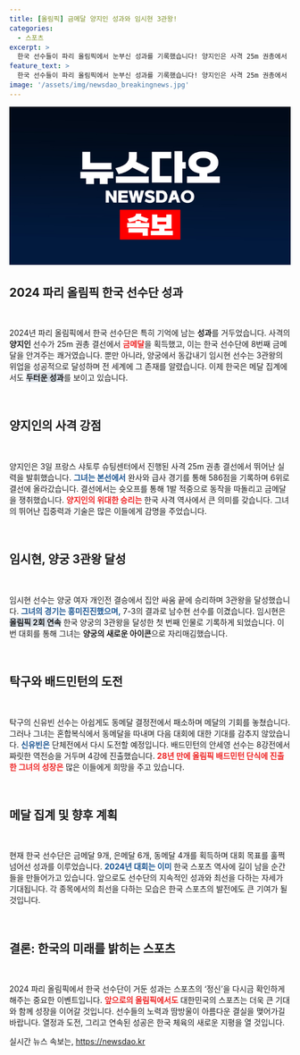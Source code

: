 ```yaml
---
title: [올림픽] 금메달 양지인 성과와 임시현 3관왕!
categories:
  - 스포츠
excerpt: >
  한국 선수들이 파리 올림픽에서 눈부신 성과를 기록했습니다! 양지인은 사격 25m 권총에서 금메달을 딴 데 이어, 임시현이 양궁에서 3관왕에 오르며 한국 사격과 양궁의 역사를 새롭게 썼습니다.
feature_text: >
  한국 선수들이 파리 올림픽에서 눈부신 성과를 기록했습니다! 양지인은 사격 25m 권총에서 금메달을 딴 데 이어, 임시현이 양궁에서 3관왕에 오르며 한국 사격과 양궁의 역사를 새롭게 썼습니다.
image: '/assets/img/newsdao_breakingnews.jpg'
---
```


<p><img src="/assets/img/newsdao_breakingnews.jpg" alt="bookingtag 속보" /></p>

<h2 data-ke-size="size26">2024 파리 올림픽 한국 선수단 성과</h2>

<p data-ke-size="size16">&nbsp;</p>

<p>2024년 파리 올림픽에서 한국 선수단은 특히 기억에 남는 <b>성과</b>를 거두었습니다. 사격의 <b>양지인</b> 선수가 25m 권총 결선에서 <b><span style="color: #ee2323;">금메달</span></b>을 획득했고, 이는 한국 선수단에 8번째 금메달을 안겨주는 쾌거였습니다. 뿐만 아니라, 양궁에서 동갑내기 임시현 선수는 3관왕의 위업을 성공적으로 달성하며 전 세계에 그 존재를 알렸습니다. 이제 한국은 메달 집계에서도 <b><span style="background-color: #21538527;">두터운 성과</span></b>를 보이고 있습니다.</p></p>

<p data-ke-size="size16">&nbsp;</p>

<h2 data-ke-size="size26">양지인의 사격 강점</h2>

<p data-ke-size="size16">&nbsp;</p>

<p>양지인은 3일 프랑스 샤토루 슈팅센터에서 진행된 사격 25m 권총 결선에서 뛰어난 실력을 발휘했습니다. <b><span style="color: #1a5490;">그녀는 본선에서</span></b> 완사와 급사 경기를 통해 586점을 기록하며 6위로 결선에 올라갔습니다. 결선에서는 슛오프를 통해 1발 적중으로 동작을 따돌리고 금메달을 쟁취했습니다. <b><span style="color: #ee2323;">양지인의 위대한 승리는</span></b> 한국 사격 역사에서 큰 의미를 갖습니다. 그녀의 뛰어난 집중력과 기술은 많은 이들에게 감명을 주었습니다.</p></p>

<p data-ke-size="size16">&nbsp;</p>

<h2 data-ke-size="size26">임시현, 양궁 3관왕 달성</h2>

<p data-ke-size="size16">&nbsp;</p>

<p>임시현 선수는 양궁 여자 개인전 결승에서 집안 싸움 끝에 승리하며 3관왕을 달성했습니다. <b><span style="color: #1a5490;">그녀의 경기는 흥미진진했으며,</span></b> 7-3의 결과로 남수현 선수를 이겼습니다. 임시현은 <b><span style="background-color: #21538527;">올림픽 2회 연속</span></b> 한국 양궁의 3관왕을 달성한 첫 번째 인물로 기록하게 되었습니다. 이번 대회를 통해 그녀는 <b>양궁의 새로운 아이콘</b>으로 자리매김했습니다.</p></p>

<p data-ke-size="size16">&nbsp;</p>

<h2 data-ke-size="size26">탁구와 배드민턴의 도전</h2>

<p data-ke-size="size16">&nbsp;</p>

<p>탁구의 신유빈 선수는 아쉽게도 동메달 결정전에서 패소하며 메달의 기회를 놓쳤습니다. 그러나 그녀는 혼합복식에서 동메달을 따내며 다음 대회에 대한 기대를 감추지 않았습니다. <b><span style="color: #1a5490;">신유빈은</span></b> 단체전에서 다시 도전할 예정입니다. 배드민턴의 안세영 선수는 8강전에서 짜릿한 역전승을 거두며 4강에 진출했습니다. <b><span style="color: #ee2323;">28년 만에 올림픽 배드민턴 단식에 진출한 그녀의 성장은</span></b> 많은 이들에게 희망을 주고 있습니다.</p></p>

<p data-ke-size="size16">&nbsp;</p>

<h2 data-ke-size="size26">메달 집계 및 향후 계획</h2>

<p data-ke-size="size16">&nbsp;</p>

<p>현재 한국 선수단은 금메달 9개, 은메달 6개, 동메달 4개를 획득하며 대회 목표를 훌쩍 넘어선 성과를 이루었습니다. <b><span style="color: #1a5490;">2024년 대회는 이미</span></b> 한국 스포츠 역사에 길이 남을 순간들을 만들어가고 있습니다. 앞으로도 선수단의 지속적인 성과와 최선을 다하는 자세가 기대됩니다. 각 종목에서의 최선을 다하는 모습은 한국 스포츠의 발전에도 큰 기여가 될 것입니다.</p></p>

<p data-ke-size="size16">&nbsp;</p>

<h2 data-ke-size="size26">결론: 한국의 미래를 밝히는 스포츠</h2>

<p data-ke-size="size16">&nbsp;</p>

<p>2024 파리 올림픽에서 한국 선수단이 거둔 성과는 스포츠의 ‘정신’을 다시금 확인하게 해주는 중요한 이벤트입니다. <b><span style="color: #ee2323;">앞으로의 올림픽에서도</span></b> 대한민국의 스포츠는 더욱 큰 기대와 함께 성장을 이어갈 것입니다. 선수들의 노력과 땀방울이 아름다운 결실을 맺어가길 바랍니다. 열정과 도전, 그리고 연속된 성공은 한국 체육의 새로운 지평을 열 것입니다.</p></p>
실시간 뉴스 속보는, <a href="https://newsdao.kr" rel="dofollow">https://newsdao.kr</a>


